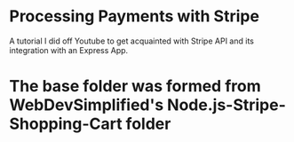 # Processing Payments with Stripe

A tutorial I did off Youtube to get acquainted with Stripe API and its integration with an Express App.
# The base folder was formed from  WebDevSimplified's Node.js-Stripe-Shopping-Cart folder
